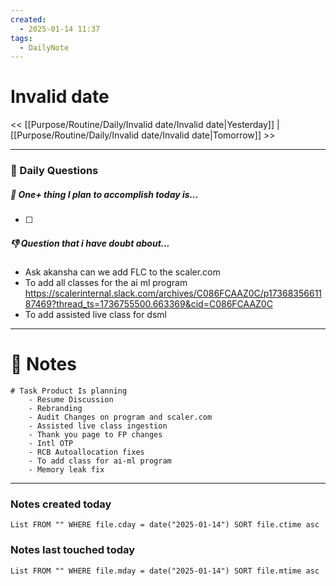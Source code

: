 ```yaml
---
created:
  - 2025-01-14 11:37
tags:
  - DailyNote
---
```



# Invalid date

<< [[Purpose/Routine/Daily/Invalid date/Invalid date|Yesterday]] | [[Purpose/Routine/Daily/Invalid date/Invalid date|Tomorrow]] >>

---
### 📅 Daily Questions

##### 🚀 One+ thing I plan to accomplish today is...
- [ ] 

##### 👎 Question that i have doubt about...
- Ask akansha can we add FLC to the scaler.com
- To add all classes for the ai ml program https://scalerinternal.slack.com/archives/C086FCAAZ0C/p1736835661187469?thread_ts=1736755500.663369&cid=C086FCAAZ0C
- To add assisted live class for dsml 

---
# 📝 Notes
```
# Task Product Is planning
	- Resume Discussion
	- Rebranding
	- Audit Changes on program and scaler.com
	- Assisted live class ingestion
	- Thank you page to FP changes
	- Intl OTP
	- RCB Autoallocation fixes
	- To add class for ai-ml program
	- Memory leak fix 
```

---
### Notes created today
```dataview
List FROM "" WHERE file.cday = date("2025-01-14") SORT file.ctime asc
```

### Notes last touched today
```dataview
List FROM "" WHERE file.mday = date("2025-01-14") SORT file.mtime asc
```